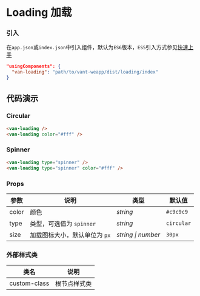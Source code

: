 # Loading 加载

### 引入

在`app.json`或`index.json`中引入组件，默认为`ES6`版本，`ES5`引入方式参见[快速上手](#/quickstart)

```json
"usingComponents": {
  "van-loading": "path/to/vant-weapp/dist/loading/index"
}
```


## 代码演示

### Circular

```html
<van-loading />
<van-loading color="#fff" />
```

### Spinner

```html
<van-loading type="spinner" />
<van-loading type="spinner" color="#fff" />
```

### Props

| 参数 | 说明 | 类型 | 默认值 |
|-----------|-----------|-----------|-------------|
| color | 颜色 | *string* | `#c9c9c9` |
| type | 类型，可选值为 `spinner` | *string* | `circular` |
| size | 加载图标大小，默认单位为 `px` | *string \| number* | `30px` |

### 外部样式类

| 类名 | 说明 |
|-----------|-----------|
| custom-class | 根节点样式类 |
